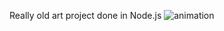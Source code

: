 Really old art project done in Node.js
![animation](https://github.com/JShweiri/Art1/blob/master/resources/ex1.gif)
